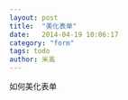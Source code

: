 ```yaml
---
layout: post
title:  "美化表单"
date:   2014-04-19 10:06:17
category: "form"
tags: todo
author: 米高
---
```


如何美化表单